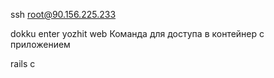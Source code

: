 ssh root@90.156.225.233

dokku enter yozhit web
Команда для доступа в контейнер с приложением

rails c